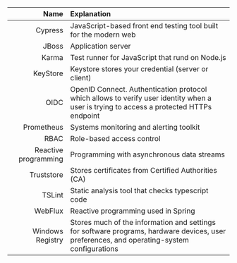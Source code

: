 | Name     |      Explanation           |
|----------:|:-------------             |
| Cypress | JavaScript-based front end testing tool built for the modern web |
| JBoss     |  Application server |
| Karma | Test runner for JavaScript that rund on Node.js | 
| KeyStore | Keystore stores your credential (server or client) |
| OIDC | OpenID Connect. Authentication protocol which allows to verify user identity when a user is trying to access a protected HTTPs endpoint |
| Prometheus | Systems monitoring and alerting toolkit |
| RBAC     |  Role-based access control |
| Reactive programming | Programming with asynchronous data streams |
| Truststore | Stores certificates from Certified Authorities (CA) |
| TSLint | Static analysis tool that checks typescript code |
| WebFlux | Reactive programming used in Spring |
| Windows Registry | Stores much of the information and settings for software programs, hardware devices, user preferences, and operating-system configurations |

